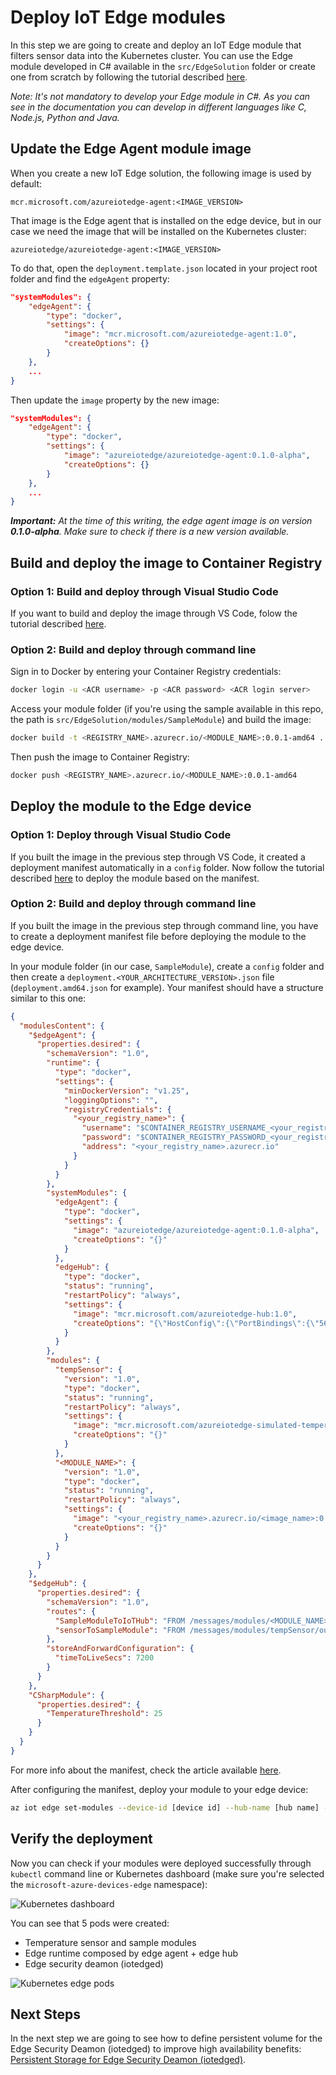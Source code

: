 # Deploy IoT Edge modules

In this step we are going to create and deploy an IoT Edge module that filters sensor data into the Kubernetes cluster. You can use the Edge module developed in C# available in the `src/EdgeSolution` folder or create one from scratch by following the tutorial described [here](https://docs.microsoft.com/en-us/azure/iot-edge/tutorial-csharp-module).

*Note: It's not mandatory to develop your Edge module in C#. As you can see in the documentation you can develop in different languages like C, Node.js, Python and Java.*

## Update the Edge Agent module image

When you create a new IoT Edge solution, the following image is used by default:

    mcr.microsoft.com/azureiotedge-agent:<IMAGE_VERSION>

That image is the Edge agent that is installed on the edge device, but in our case we need the image that will be installed on the Kubernetes cluster:

    azureiotedge/azureiotedge-agent:<IMAGE_VERSION>

To do that, open the `deployment.template.json` located in your project root folder and find the `edgeAgent` property:

```json
"systemModules": {
    "edgeAgent": {
        "type": "docker",
        "settings": {
            "image": "mcr.microsoft.com/azureiotedge-agent:1.0",
            "createOptions": {}
        }
    },
    ...
}
```

Then update the `image` property by the new image:

```json
"systemModules": {
    "edgeAgent": {
        "type": "docker",
        "settings": {
            "image": "azureiotedge/azureiotedge-agent:0.1.0-alpha",
            "createOptions": {}
        }
    },
    ...
}
```

***Important:** At the time of this writing, the edge agent image is on version **0.1.0-alpha**. Make sure to check if there is a new version available.*   

## Build and deploy the image to Container Registry

### **Option 1: Build and deploy through Visual Studio Code**

If you want to build and deploy the image through VS Code, folow the tutorial described [here](https://docs.microsoft.com/en-us/azure/iot-edge/tutorial-csharp-module#build-your-iot-edge-solution). 

### **Option 2: Build and deploy through command line**

Sign in to Docker by entering your Container Registry credentials:

```sh
docker login -u <ACR username> -p <ACR password> <ACR login server>
```

Access your module folder (if you're using the sample available in this repo, the path is `src/EdgeSolution/modules/SampleModule`)  and build the image:

```sh
docker build -t <REGISTRY_NAME>.azurecr.io/<MODULE_NAME>:0.0.1-amd64 .
```

Then push the image to Container Registry:

```sh
docker push <REGISTRY_NAME>.azurecr.io/<MODULE_NAME>:0.0.1-amd64
```

## Deploy the module to the Edge device

### **Option 1: Deploy through Visual Studio Code**

If you built the image in the previous step through VS Code, it created a deployment manifest automatically in a `config` folder. Now follow the tutorial described [here](https://docs.microsoft.com/en-us/azure/iot-edge/tutorial-csharp-module#deploy-and-run-the-solution) to deploy the module based  on the manifest. 

### **Option 2: Build and deploy through command line**

If you built the image in the previous step through command line, you have to create a deployment manifest file before deploying the module to the edge device.

In your module folder (in our case, `SampleModule`), create a `config` folder and then create a `deployment.<YOUR_ARCHITECTURE_VERSION>.json` file (`deployment.amd64.json` for example). Your manifest should have a structure similar to this one:

```json
{
  "modulesContent": {
    "$edgeAgent": {
      "properties.desired": {
        "schemaVersion": "1.0",
        "runtime": {
          "type": "docker",
          "settings": {
            "minDockerVersion": "v1.25",
            "loggingOptions": "",
            "registryCredentials": {
              "<your_registry_name>": {
                "username": "$CONTAINER_REGISTRY_USERNAME_<your_registry_name>",
                "password": "$CONTAINER_REGISTRY_PASSWORD_<your_registry_name>",
                "address": "<your_registry_name>.azurecr.io"
              }
            }
          }
        },
        "systemModules": {
          "edgeAgent": {
            "type": "docker",
            "settings": {
              "image": "azureiotedge/azureiotedge-agent:0.1.0-alpha",
              "createOptions": "{}"
            }
          },
          "edgeHub": {
            "type": "docker",
            "status": "running",
            "restartPolicy": "always",
            "settings": {
              "image": "mcr.microsoft.com/azureiotedge-hub:1.0",
              "createOptions": "{\"HostConfig\":{\"PortBindings\":{\"5671/tcp\":[{\"HostPort\":\"5671\"}],\"8883/tcp\":[{\"HostPort\":\"8883\"}],\"443/tcp\":[{\"HostPort\":\"443\"}]}}}"
            }
          }
        },
        "modules": {
          "tempSensor": {
            "version": "1.0",
            "type": "docker",
            "status": "running",
            "restartPolicy": "always",
            "settings": {
              "image": "mcr.microsoft.com/azureiotedge-simulated-temperature-sensor:1.0",
              "createOptions": "{}"
            }
          },
          "<MODULE_NAME>": {
            "version": "1.0",
            "type": "docker",
            "status": "running",
            "restartPolicy": "always",
            "settings": {
              "image": "<your_registry_name>.azurecr.io/<image_name>:0.0.1-<architecture_version>",
              "createOptions": "{}"
            }
          }
        }
      }
    },
    "$edgeHub": {
      "properties.desired": {
        "schemaVersion": "1.0",
        "routes": {
          "SampleModuleToIoTHub": "FROM /messages/modules/<MODULE_NAME>/outputs/* INTO $upstream",
          "sensorToSampleModule": "FROM /messages/modules/tempSensor/outputs/temperatureOutput INTO BrokeredEndpoint(\"/modules/SampleModule/inputs/input1\")"
        },
        "storeAndForwardConfiguration": {
          "timeToLiveSecs": 7200
        }
      }
    },
    "CSharpModule": {
      "properties.desired": {
        "TemperatureThreshold": 25
      }
    }
  }
}
```

For more info about the manifest, check the article available [here](https://docs.microsoft.com/en-us/azure/iot-edge/module-composition).

After configuring the manifest, deploy your module to your edge device:

```sh
az iot edge set-modules --device-id [device id] --hub-name [hub name] --content [file path]
```

## Verify the deployment

Now you can check if your modules were deployed successfully through `kubectl` command line or Kubernetes dashboard (make sure you're selected the `microsoft-azure-devices-edge` namespace):

![Kubernetes dashboard](./images/kubernetes-dashboard.JPG)

You can see that 5 pods were created: 

- Temperature sensor and sample modules
- Edge runtime composed by edge agent + edge hub
- Edge security deamon (iotedged)

![Kubernetes edge pods](./images/kubernetes-pods.JPG)

## Next Steps

In the next step we are going to see how to define persistent volume for the Edge Security Deamon (iotedged) to improve high availability benefits: [Persistent Storage for Edge Security Deamon (iotedged)](./persistent-storage-deamon.md).